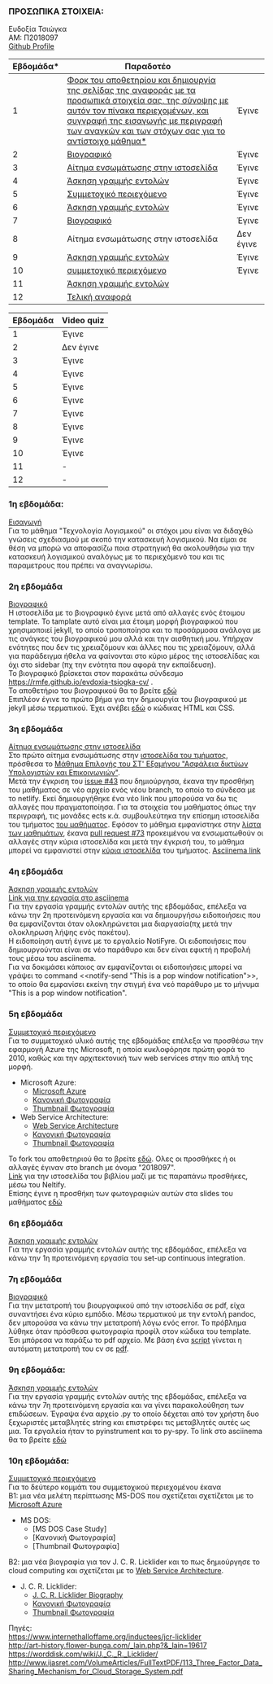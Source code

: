 
### ΠΡΟΣΩΠΙΚΑ ΣΤΟΙΧΕΙΑ:
 Ευδοξία Τσιώγκα <br>
 ΑΜ: Π2018097 <br>
[Github Profile](https://github.com/rmfe)

| Εβδομάδα* | Παραδοτέο |  |
| --- | --- | --- |
| 1 | <a href="#P1"> Φορκ του αποθετηρίου και δημιουργία της σελίδας της αναφοράς με τα προσωπικά στοιχεία σας, της σύνοψης με αυτόν τον πίνακα περιεχομένων, και συγγραφή της εισαγωγής με περιγραφή των αναγκών και των στόχων σας για το αντίστοιχο μάθημα* </a>|  Έγινε  |
| 2 | <a href="#P2"> Bιογραφικό </a>|  Έγινε  |
| 3 | <a href="#P3"> Αίτημα ενσωμάτωσης στην ιστοσελίδα </a>|  Έγινε  |
| 4 | <a href="#P4"> Άσκηση γραμμής εντολών </a>|  Έγινε  |
| 5 | <a href="#P5"> Συμμετοχικό περιεχόμενο </a>|  Έγινε  |
| 6 | <a href="#P6"> Άσκηση γραμμής εντολών </a>|  Έγινε  |
| 7 | <a href="#P7"> Βιογραφικό </a>|  Έγινε  |
| 8 |  Αίτημα ενσωμάτωσης στην ιστοσελίδα |  Δεν έγινε  |
| 9 | <a href="#P9"> Άσκηση γραμμής εντολών </a>|  Έγινε  |
| 10 | <a href="#P10"> συμμετοχικό περιεχόμενο </a>|  Έγινε  |
| 11 | <a href="#P11"> Άσκηση γραμμής εντολών </a>|
| 12 | <a href="#P12"> Τελική αναφορά </a>|

| Εβδομάδα | Video quiz |
| --- | --- |
| 1 | Έγινε |
| 2 | Δεν έγινε|
| 3 | Έγινε |
| 4 | Έγινε |
| 5 | Έγινε |
| 6 | Έγινε |
| 7 | Έγινε |
| 8 | Έγινε |
| 9 | Έγινε |
| 10 | Έγινε |
| 11 | - |
| 12 | - |



### **<a name="P1">1η εβδομάδα:</a>**</br>
<ins> Εισαγωγή </ins> <br>
Για το μάθημα "Τεχνολογία Λογισμικού" οι στόχοι μου είναι να διδαχθώ γνώσεις σχεδιασμού με σκοπό την κατασκευή λογισμικού. 
Να είμαι σε θέση να μπορώ να αποφασίζω ποια στρατηγική θα ακολουθήσω για την κατασκευή λογισμικού αναλόγως με το περιεχόμενό του 
και τις παραμετρους που πρέπει να αναγνωρίσω.


### **<a name="P2">2η εβδομάδα</a>**<br/>
<ins> Βιογραφικό </ins> <br>
Η ιστοσελίδα με το βιογραφικό έγινε μετά από αλλαγές ενός έτοιμου template. Το tamplate αυτό είναι μια έτοιμη μορφή βιογραφικού που χρησιμοποιεί jekyll, το οποίο τροποποίησα και το προσάρμοσα ανάλογα με τις ανάγκες του βιογραφικού μου αλλά και την αισθητική μου. Υπήρχαν ενότητες που δεν τις χρειαζόμουν και άλλες που τις χρειαζόμουν, αλλά για παράδειγμα ήθελα να φαίνονται στο κύριο μέρος της ιστοσελίδας και όχι στο sidebar (πχ την ενότητα που αφορά την εκπαίδευση).  
Το βιογραφικό βρίσκεται στον παρακάτω σύνδεσμο https://rmfe.github.io/evdoxia-tsiogka-cv/ . </br>
Το αποθετήριο του βιογραφικού θα το βρείτε [εδώ](https://github.com/rmfe/evdoxia-tsiogka-cv) </br>
Επιπλέον έγινε το πρώτο βήμα για την δημιουργία του βιογραφικού με jekyll μέσω τερματικού. Έχει ανέβει [εδώ](https://github.com/rmfe/cv-html-css) ο κώδικας HTML και CSS.</br>

### **<a name="P3">3η εβδομάδα</a>**<br/>
<ins> Αίτημα ενσωμάτωσης στην ιστοσελίδα </ins> <br>
Στο πρώτο αίτημα ενσωμάτωσης στην [ιστοσελίδα του τμήματος](https://epic-hamilton-da9ac8.netlify.app/), πρόσθεσα το [Μάθημα Επιλογής του ΣΤ' Εξαμήνου "Ασφάλεια δικτύων Υπολογιστών και Επικοινωνιών"](https://epic-hamilton-da9ac8.netlify.app/courses/ccns/).</br>
Μετά την έγκριση του [issue #43](https://github.com/ioniodi/sitegr/issues/43) που δημιούργησα, έκανα την προσθήκη του μαθήματος σε νέο αρχείο ενός νέου branch, το οποίο το σύνδεσα με το netlify. Εκεί δημιουργήθηκε ένα νέο link που μπορούσα να δω τις αλλαγές που πραγματοποίησα. Για τα στοιχεία του μαθήματος όπως την περιγραφή, τις μονάδες ects κ.ά. συμβουλεύτηκα την επίσημη ιστοσελίδα του τμήματος [του μαθήματος](https://di.ionio.gr/gr/studies/undergraduate-studies/courses/747/). Εφόσον το μάθημα εμφανίστηκε στην [λίστα των μαθημάτων](https://stupefied-johnson-a90660.netlify.app/courses/#%CE%BC%CE%B1%CE%B8%CE%AE%CE%BC%CE%B1%CF%84%CE%B1-%CE%B5%CF%80%CE%B9%CE%BB%CE%BF%CE%B3%CE%AE%CF%82-4), έκανα [pull request #73](https://github.com/ioniodi/sitegr/pull/73) προκειμένου να ενσωματωθούν οι αλλαγές στην κύρια ιστοσελίδα και μετά την έγκρισή του, το μάθημα μπορεί να εμφανιστεί στην [κύρια ιστοσελίδα](https://epic-hamilton-da9ac8.netlify.app/courses/#%CE%BC%CE%B1%CE%B8%CE%AE%CE%BC%CE%B1%CF%84%CE%B1-%CE%B5%CF%80%CE%B9%CE%BB%CE%BF%CE%B3%CE%AE%CF%82-4) του τμήματος.
[Asciinema link](https://asciinema.org/a/403501)


### **<a name="P4">4η εβδομάδα</a>**<br/>
<ins> Άσκηση γραμμής εντολών </ins> <br>
[Link για την εργασία στο asciinema](https://asciinema.org/a/398949) </br>
Για την εργασία γραμμής εντολών αυτής της εβδομάδας, επέλεξα να κάνω την 2η προτεινόμενη εργασία και να δημιουργήσω ειδοποιήσεις που θα εμφανίζονται όταν ολοκληρώνεται μια διαργασία(πχ μετά την ολοκληρωση λήψης ενός πακέτου). </br>
Η ειδοποίηση αυτή έγινε με το εργαλείο NotiFyre. Οι ειδοποιήσεις που δημιουργούνται είναι σε νέο παράθυρο και δεν είναι εφικτή η προβολή τους μέσω του asciinema.</br>
Για να δοκιμάσει κάποιος αν εμφανίζονται οι ειδοποιήσεις μπορεί να γράψει το command <<notify-send "This is a pop window notification">>, το οποίο θα εμφανίσει εκείνη την στιγμή ένα νεό παράθυρο με το μήνυμα "This is a pop window notification".</br>


### **<a name="P5">5η εβδομάδα</a>**<br/>
<ins> 	Συμμετοχικό περιεχόμενο </ins> <br>
Για το συμμετοχικό υλικό αυτής της εβδομάδας επέλεξα να προσθέσω την εφαρμογή Azure της Microsoft, η οποία κυκλοφόρησε πρώτη φορά το 2010, καθώς και την αρχιτεκτονική των web services στην πιο απλή της μορφή.  

- Microsoft Azure:
  - [Microsoft Azure](https://github.com/rmfe/_gallery/blob/2018097/microsoft-azure.md)
  - [Κανονική Φωτογραφία](https://github.com/rmfe/images/blob/2018097/microsoft-azure.jpg)
  - [Thumbnail Φωτογραφία](https://github.com/rmfe/images/blob/2018097/microsoft-azure-thumb.jpg)
- Web Service Architecture:
  - [Web Service Architecture](https://github.com/rmfe/_gallery/blob/2018097/web-service-architecture.md)
  - [Κανονική Φωτογραφία](https://github.com/rmfe/images/blob/2018097/web-service-architecture.jpg)
  - [Thumbnail Φωτογραφία](https://github.com/rmfe/images/blob/2018097/web-service-architecture-thumb.jpg) <br>

Το fork του αποθετηριού θα το βρείτε [εδώ](https://github.com/rmfe/site/tree/2018097). Ολες οι προσθήκες ή οι αλλαγές έγιναν στο branch με όνομα "2018097".<br>
[Link](https://compassionate-ride-87be7c.netlify.app) για την ιστοσελίδα του βιβλίου μαζί με τις παραπάνω προσθήκες, μέσω του Neltify. </br>
Επίσης έγινε η προσθήκη των φωτογραφιών αυτών στα slides του μαθήματος [εδώ](https://github.com/rmfe/site/blob/2018097/_slides/tools.md)

### **<a name="P6">6η εβδομάδα</a>**<br/>
<ins> Άσκηση γραμμής εντολών </ins> <br>
Για την εργασία γραμμής εντολών αυτής της εβδομάδας, επέλεξα να κάνω την 1η προτεινόμενη εργασία του set-up continuous integration. 

### **<a name="P7">7η εβδομάδα</a>**<br/>
<ins> Βιογραφικό </ins> <br>
Για την μετατροπή του βιουργαφικού από την ιστοσελίδα σε pdf, είχα συναντήσει ένα κύριο εμπόδιο. Μέσω τερματικού με την εντολή pandoc, δεν μπορούσα να κάνω την μετατροπή λόγω ενός error. Το πρόβλημα λύθηκε όταν πρόσθεσα φωτογραφία προφίλ στον κώδικα του template. Έσι μπόρεσα να παράξω το pdf αρχείο.
Με βάση ένα [script](https://github.com/rmfe/evdoxia-tsiogka-cv/blob/gh-pages/.github/workflows/main.yml) γίνεται η αυτόματη μετατροπή του cv σε [pdf](https://github.com/rmfe/evdoxia-tsiogka-cv/blob/gh-pages/cv.pdf).


### **<a name="P9">9η εβδομάδα:</a>** </br>
<ins> Άσκηση γραμμής εντολών </ins> <br>
Για την εργασία γραμμής εντολών αυτής της εβδομάδας, επέλεξα να κάνω την 7η προτεινόμενη εργασία και να γίνει παρακολούθηση των επιδώσεων. Έγραψα ένα αρχείο .py το οποίο δέχεται από τον χρήστη δυο ξεχωριστές μεταβλητές string και επιστρέφει τις μεταβλητές αυτές ως μια. Τα εργαλεία ήταν το pyinstrument και το py-spy. 
Το link στο asciinema θα το βρείτε [εδώ](https://asciinema.org/a/416178)

### **<a name="P10">10η εβδομάδα:</a>** </br>
<ins> 	Συμμετοχικό περιεχόμενο </ins> <br>
Για το δεύτερο κομμάτι του συμμετοχικού περιεχομένου έκανα <br>
B1: μια νέα μελέτη περίπτωσης MS-DOS  που σχετίζεται  σχετίζεται με το [Microsoft Azure](https://github.com/rmfe/_gallery/blob/2018097/microsoft-azure.md) <br>
- MS DOS:
  - [MS DOS Case Study]
  - [Κανονική Φωτογραφία]
  - [Thumbnail Φωτογραφία] <br>

Β2: μια νέα βιογραφία για τον J. C. R. Licklider και το πως δημιούργησε το cloud computing και σχετίζεται  με το [Web Service Architecture](https://github.com/rmfe/_gallery/blob/2018097/web-service-architecture.md). 
- J. C. R. Licklider:
  - [J. C. R. Licklider Biography](https://github.com/rmfe/site/blob/2018097/_biography/j-c-r-licklider.md)
  - [Κανονική Φωτογραφία](https://github.com/rmfe/images/blob/2018097/j_c_r_licklider.jpg)
  - [Thumbnail Φωτογραφία](https://github.com/rmfe/images/blob/2018097/j_c_r_licklider-thumb.jpg)

Πηγές: <br>
https://www.internethalloffame.org/inductees/jcr-licklider <br>
http://art-history.flower-bunga.com/_lain.php?&_lain=19617 <br>
https://worddisk.com/wiki/J._C._R._Licklider/ <br>
http://www.ijasret.com/VolumeArticles/FullTextPDF/113_Three_Factor_Data_Sharing_Mechanism_for_Cloud_Storage_System.pdf <br>
